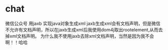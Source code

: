 # chat
微信公众号
用jaxb 实现java对象生成xml
jaxb生成xml会有文档声明，但是微信不允许有文档声明，所以在jaxb生成xml后我使用dom4j取出rootelement,从而去掉xml文档声明。
为什么我不使用jaxb去除xml文档声明，当然是因为我不会啊！！哈哈
